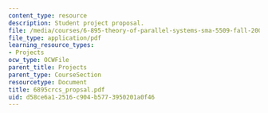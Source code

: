 ```yaml
---
content_type: resource
description: Student project proposal.
file: /media/courses/6-895-theory-of-parallel-systems-sma-5509-fall-2003/d58ce6a12516c904b5773950201a0f46_6895crcs_propsal.pdf
file_type: application/pdf
learning_resource_types:
- Projects
ocw_type: OCWFile
parent_title: Projects
parent_type: CourseSection
resourcetype: Document
title: 6895crcs_propsal.pdf
uid: d58ce6a1-2516-c904-b577-3950201a0f46
---
```

